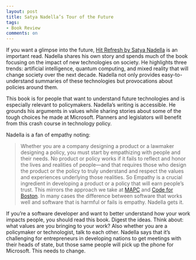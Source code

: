 ```yaml
---
layout: post
title: Satya Nadella’s Tour of the Future
tags:
- Book Review
comments: on
---
```

If you want a glimpse into the future, [Hit Refresh by Satya Nadella](https://amzn.to/3hhaEiX) is an important read. Nadella shares his own story and spends much of the book focusing on the impact of new technologies on society. He highlights three trends: artificial intelligence, quantum computing, and mixed reality that will change society over the next decade. Nadella not only provides easy-to-understand summaries of these technologies but provocations about policies around them.

This book is for people that want to understand future technologies and is especially relevant to policymakers. Nadella’s writing is accessible. He grounds his arguments in values while sharing stories about some of the tough choices he made at Microsoft. Planners and legislators will benefit from this crash course in technology policy.

Nadella is a fan of empathy noting:
> Whether you are a company designing a product or a lawmaker designing a policy, you must start by empathizing with people and their needs. No product or policy works if it fails to reflect and honor the lives and realities of people—and that requires those who design the product or the policy to truly understand and respect the values and experiences underlying those realities. So Empathy is a crucial ingredient in developing a product or a policy that will earn people’s trust.
This mirrors the approach we take at [MAPC](https://www.mapc.org/) and [Code for Boston](https://www.codeforboston.org/). In many cases the difference between software that works well and software that is harmful or fails is empathy. Nadella gets it.

If you’re a software developer and want to better understand how your work impacts people, you should read this book. Digest the ideas. Think about: what values are you bringing to your work? Also whether you are a policymaker or technologist, talk to each other. Nadella says that it’s challenging for entrepreneurs in developing nations to get meetings with their heads of state, but those same people will pick up the phone for Microsoft. This needs to change.